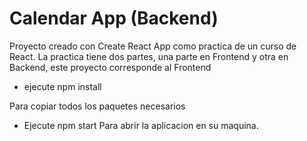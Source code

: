 # Calendar App (Backend)


Proyecto creado con Create React App como practica de un curso de React.
La practica tiene dos partes, una parte en Frontend y otra en Backend, este proyecto corresponde al Frontend


* ejecute npm install

Para copiar todos los paquetes necesarios 

* Ejecute npm start
Para abrir la aplicacion en su maquina.

